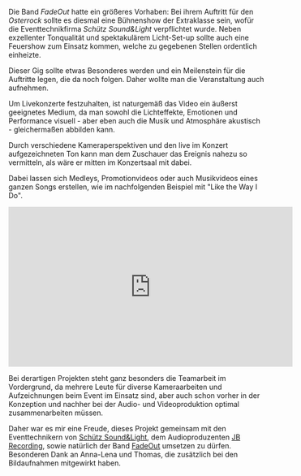 ---
---
Die Band *FadeOut* hatte ein größeres Vorhaben: Bei ihrem Auftritt für den *Osterrock* sollte es diesmal eine Bühnenshow der Extraklasse sein, wofür die Eventtechnikfirma *Schütz Sound&Light* verpflichtet wurde. Neben exzellenter Tonqualität und spektakulärem Licht-Set-up sollte auch eine Feuershow zum Einsatz kommen, welche zu gegebenen Stellen ordentlich einheizte.

Dieser Gig sollte etwas Besonderes werden und ein Meilenstein für die Auftritte legen, die da noch folgen. Daher wollte man die Veranstaltung auch aufnehmen.

Um Livekonzerte festzuhalten, ist naturgemäß das Video ein äußerst geeignetes Medium, da man sowohl die Lichteffekte, Emotionen und Performance visuell - aber eben auch die Musik und Atmosphäre akustisch - gleichermaßen abbilden kann.

Durch verschiedene Kameraperspektiven und den live im Konzert aufgezeichneten Ton kann man dem Zuschauer das Ereignis nahezu so vermitteln, als wäre er mitten im Konzertsaal mit dabei.

Dabei lassen sich Medleys, Promotionvideos oder auch Musikvideos eines ganzen Songs erstellen, wie im nachfolgenden Beispiel mit "Like the Way I Do".

<div class="container-vid"><iframe width="560" height="315" src="https://www.youtube.com/embed/b9YQCcJvhS4" frameborder="0" allowfullscreen></iframe></div>

Bei derartigen Projekten steht ganz besonders die Teamarbeit im Vordergrund, da mehrere Leute für diverse Kameraarbeiten und Aufzeichnungen beim Event im Einsatz sind, aber auch schon vorher in der Konzeption und nachher bei der Audio- und Videoproduktion optimal zusammenarbeiten müssen.

Daher war es mir eine Freude, dieses Projekt gemeinsam mit den Eventtechnikern von [Schütz Sound&Light](http://www.schuetz-sound-and-light.de/), dem Audioproduzenten [JB Recording](http://www.facebook.com/jbrecording), sowie natürlich der Band [FadeOut](http://www.fadeout-rock.de/) umsetzen zu dürfen. Besonderen Dank an Anna-Lena und Thomas, die zusätzlich bei den Bildaufnahmen mitgewirkt haben.
